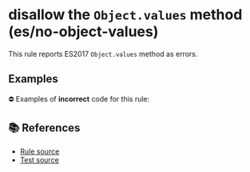 # disallow the `Object.values` method (es/no-object-values)

This rule reports ES2017 `Object.values` method as errors.

## Examples

⛔ Examples of **incorrect** code for this rule:

<eslint-playground type="bad" code="/*eslint es/no-object-values: error */
const values = Object.values(obj)
" />

## 📚 References

- [Rule source](https://github.com/mysticatea/eslint-plugin-es/blob/v1.3.0/lib/rules/no-object-values.js)
- [Test source](https://github.com/mysticatea/eslint-plugin-es/blob/v1.3.0/tests/lib/rules/no-object-values.js)
